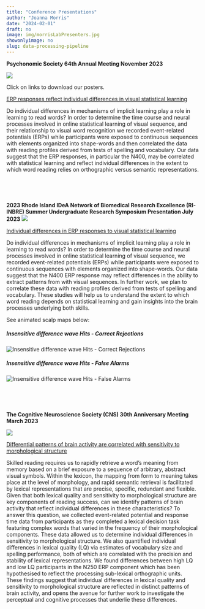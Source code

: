 ```yaml
---
title: "Conference Presentations"
author: "Joanna Morris"
date: "2024-02-01"
draft: no
image: img/morrisLabPresenters.jpg
showonlyimage: no
slug: data-processing-pipeline
---
```


**Psychonomic Society 64th Annual Meeting November 2023**

<!--more-->

![](/img/portfolio/events-psynom-2023.jpg)

Click on links to download our posters.

[ERP responses reflect  individual differences in visual statistical learning](/files/PSYCHONOMICS2023.pdf)

Do individual differences in mechanisms of implicit learning play a role in learning to read words? In order to determine the time course and neural processes involved in online statistical learning of visual sequence, and their relationship to visual word recognition we recorded event-related potentials (ERPs) while participants were exposed to continuous sequences with elements organized into shape-words and then correlated the data with reading profiles derived from tests of spelling and vocabulary. Our data suggest that the ERP responses, in particular the N400, may be correlated with  statistical learning and reflect individual differences in the extent to which word reading relies on orthographic versus semantic representations.


&nbsp;

&nbsp;

**2023 Rhode Island IDeA Network of Biomedical Research Excellence (RI-INBRE) Summer Undergraduate Research Symposium Presentation July 2023**
![](/img/portfolio/inbreLogo.jpeg)

[Individual differences in ERP responses to visual statistical learning](/files/SURS_2023.pdf)

Do individual differences in mechanisms of implicit learning play a role in learning to read words? In order to determine the time course and neural processes involved in online statistical learning of visual sequence, we recorded event-related potentials (ERPs) while participants were exposed to continuous sequences with elements organized into shape-words. Our data suggest that the N400 ERP response may reflect differences in the ability to extract patterns from with visual sequences.   In further work, we plan to correlate these data with reading profiles derived from tests of spelling and vocabulary. These studies will help us to understand the extent to which word reading depends on statistical learning and gain insights into the brain processes underlying both skills.

See animated scalp maps below:

##### Insensitive difference wave Hits - Correct Rejections

![Insensitive difference wave Hits - Correct Rejections](/img/portfolio/insHmCr.gif)

##### Insensitive difference wave Hits - False Alarms
![Insensitive difference wave Hits - False Alarms](/img/portfolio/insHmFa.gif)

&nbsp;

&nbsp;

**The Cognitive Neuroscience Society (CNS) 30th Anniversary Meeting March 2023**

![](/img/portfolio/CNS-2023-Logo.png)

[Differential patterns of brain activity are correlated with sensitivity to morphological structure](/files/CNS_2023.pdf)

Skilled reading requires us to rapidly retrieve a word’s meaning from memory based on a brief exposure to a sequence of arbitrary, abstract visual symbols. Within the lexicon, the mapping from form to meaning takes place at the level of morphology, and rapid semantic retrieval is facilitated by lexical representations that are precise, specific, redundant and flexible.  Given that both lexical quality and sensitivity to morphological structure are key components of reading success, can we identify patterns of brain activity that reflect individual differences in these characteristics?  To answer this question, we collected event-related potential and response time data from participants as they completed a lexical decision task featuring complex words that varied in the frequency of their morphological components. These data allowed us to determine individual differences in sensitivity to morphological structure.  We also quantified individual differences in lexical quality (LQ) via estimates of vocabulary size and spelling performance, both of which are correlated with the precision and stability of lexical representations. We found differences between high LQ  and low LQ participants in the N250 ERP component which has been hypothesised to reflect the processing sub-lexical orthographic units. These findings suggest that individual differences in lexical quality and sensitivity to morphological structure are reflected in distinct patterns of brain activity, and opens the avenue for further work to investigate the perceptual and cognitive processes that underlie these differences.


